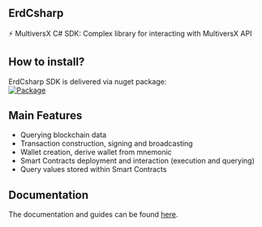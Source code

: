 ## ErdCsharp
⚡ MultiversX C# SDK: Complex library for interacting with MultiversX API

## How to install?
ErdCsharp SDK is delivered via nuget package:<br />
[![Package](https://img.shields.io/nuget/v/ErdCsharp)](https://www.nuget.org/packages/ErdCsharp/)

## Main Features
- Querying blockchain data
- Transaction construction, signing and broadcasting
- Wallet creation, derive wallet from mnemonic
- Smart Contracts deployment and interaction (execution and querying)
- Query values stored within Smart Contracts

## Documentation
The documentation and guides can be found [here](https://github.com/RemarkableTools/ErdCsharp/blob/master/docs/index.md).